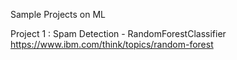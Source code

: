 Sample Projects on ML

Project 1 : Spam Detection - RandomForestClassifier https://www.ibm.com/think/topics/random-forest


